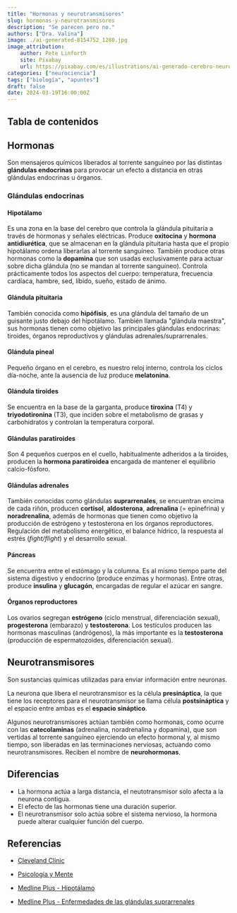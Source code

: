 ```yaml
---
title: "Hormonas y neurotransmisores"
slug: hormonas-y-neurotransmisores
description: "Se parecen pero no."
authors: ["Dra. Valina"]
image: ./ai-generated-8154752_1280.jpg
image_attribution:
    author: Pete Linforth
    site: Pixabay
    url: https://pixabay.com/es/illustrations/ai-generado-cerebro-neuronas-8154752/
categories: ["neurociencia"]
tags: ["biología", "apuntes"]
draft: false
date: 2024-03-19T16:00:00Z
---
```


## Tabla de contenidos

## Hormonas
Son mensajeros químicos liberados al torrente sanguíneo por las distintas **glándulas endocrinas** para provocar un efecto a distancia en otras glándulas endocrinas u órganos.

### Glándulas endocrinas

#### Hipotálamo
Es una zona en la base del cerebro que controla la glándula pituitaria a través de hormonas y señales eléctricas. Produce **oxitocina** y **hormona antidiurética**, que se almacenan en la glándula pituitaria hasta que el propio hipotálamo ordena liberarlas al torrente sanguíneo. También produce otras hormonas como la **dopamina** que son usadas exclusivamente para actuar sobre dicha glándula (no se mandan al torrente sanguíneo). Controla prácticamente todos los aspectos del cuerpo: temperatura, frecuencia cardíaca, hambre, sed, líbido, sueño, estado de ánimo.
#### Glándula pituitaria
También conocida como **hipófisis**, es una glándula del tamaño de un guisante justo debajo del hipotálamo. También llamada "glándula maestra", sus hormonas tienen como objetivo las principales glándulas endocrinas: tiroides, órganos reproductivos y glándulas adrenales/suprarrenales.
#### Glándula pineal
Pequeño órgano en el cerebro, es nuestro reloj interno, controla los ciclos día-noche, ante la ausencia de luz produce **melatonina**.
#### Glándula tiroides
Se encuentra en la base de la garganta, produce **tiroxina** (T4) y **triyodotironina** (T3), que inciden sobre el metabolismo de grasas y carbohidratos y controlan la temperatura corporal.
#### Glándulas paratiroides
Son 4 pequeños cuerpos en el cuello, habitualmente adheridos a la tiroides, producen la **hormona paratiroidea** encargada de mantener el equilibrio calcio-fósforo.
#### Glándulas adrenales
También conocidas como glándulas **suprarrenales**, se encuentran encima de cada riñón, producen **cortisol**, **aldosterona**, **adrenalina** (= epinefrina) y **noradrenalina**, además de hormonas que tienen como objetivo la producción de estrógeno y testosterona en los órganos reproductores. Regulación del metabolismo energético, el balance hídrico, la respuesta al estrés (*fight/flight*) y el desarrollo sexual.
#### Páncreas
Se encuentra entre el estómago y la columna. Es al mismo tiempo parte del sistema digestivo y endocrino (produce enzimas y hormonas). Entre otras, produce **insulina** y **glucagón**, encargadas de regular el azúcar en sangre.
#### Órganos reproductores
Los ovarios segregan **estrógeno** (ciclo menstrual, diferenciación sexual), **progesterona** (embarazo) y **testosterona**. Los testículos producen las hormonas masculinas (andrógenos), la más importante es la **testosterona** (producción de espermatozoides, diferenciación sexual).


## Neurotransmisores
Son sustancias químicas utilizadas para enviar información entre neuronas.

La neurona que libera el neurotransmisor es la célula **presináptica**, la que tiene los receptores para el neurotransmisor se llama célula **postsináptica** y el espacio entre ambas es el **espacio sináptico**.

Algunos neurotransmisores actúan también como hormonas, como ocurre con las **catecolaminas** (adrenalina, noradrenalina y dopamina), que son vertidas al torrente sanguíneo ejerciendo un efecto hormonal y, al mismo tiempo, son liberadas en las terminaciones nerviosas, actuando como neurotransmisores. Reciben el nombre de **neurohormonas**.

## Diferencias
- La hormona actúa a larga distancia, el neutotransmisor solo afecta a la neurona contigua.
- El efecto de las hormonas tiene una duración superior.
- El neurotransmisor solo actúa sobre el sistema nervioso, la hormona puede alterar cualquier función del cuerpo.


## Referencias

- [Cleveland Clinic](https://my.clevelandclinic.org/health/articles/22464-hormones)

- [Psicología y Mente](https://psicologiaymente.com/neurociencias/diferencias-entre-hormona-neurotransmisor)

- [Medline Plus - Hipotálamo](https://medlineplus.gov/spanish/ency/article/002380.htm)

- [Medline Plus - Enfermedades de las glándulas suprarrenales ](https://medlineplus.gov/spanish/adrenalglanddisorders.html)
